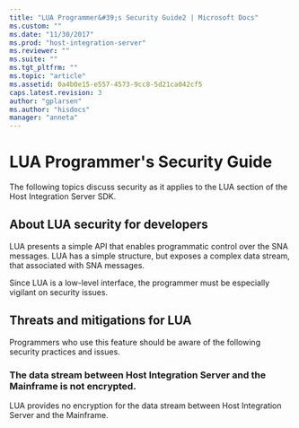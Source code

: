 ```yaml
---
title: "LUA Programmer&#39;s Security Guide2 | Microsoft Docs"
ms.custom: ""
ms.date: "11/30/2017"
ms.prod: "host-integration-server"
ms.reviewer: ""
ms.suite: ""
ms.tgt_pltfrm: ""
ms.topic: "article"
ms.assetid: 0a4b0e15-e557-4573-9cc8-5d21ca042cf5
caps.latest.revision: 3
author: "gplarsen"
ms.author: "hisdocs"
manager: "anneta"
---
```

# LUA Programmer&#39;s Security Guide
The following topics discuss security as it applies to the LUA section of the Host Integration Server SDK.  
  
## About LUA security for developers  
 LUA presents a simple API that enables programmatic control over the SNA messages. LUA has a simple structure, but exposes a complex data stream, that associated with SNA messages.  
  
 Since LUA is a low-level interface, the programmer must be especially vigilant on security issues.  
  
## Threats and mitigations for LUA  
 Programmers who use this feature should be aware of the following security practices and issues.  
  
### The data stream between Host Integration Server and the Mainframe is not encrypted.  
 LUA provides no encryption for the data stream between Host Integration Server and the Mainframe.